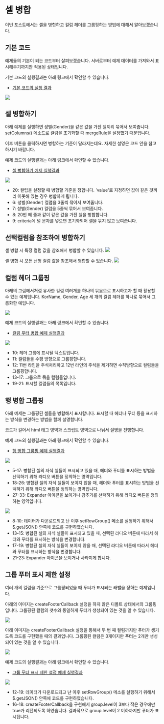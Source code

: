 # 셀 병합

이번 포스트에서는 셀을 병합하고 컬럼 헤더를 그룹핑하는 방법에 대해서 알아보겠습니다.


## 기본 코드

예제들의 기본이 되는 코드부터 살펴보겠습니다.
서버로부터 예제 데이터를 가져와서 표시해주기까지만 적용된 상태입니다.

기본 코드의 실행결과는 아래 링크에서 확인할 수 있습니다.
* [기본 코드의 실행 결과](http://10bun.tv/samples/realgrid2/part-1/08/step-00.html)

![](./code-001.png)


## 셀 병합하기

아래 예제를 실행하면 성별(Gender)을 같은 값을 가진 셀끼리 묶어서 보여줍니다.
setColumns() 메소드로 컬럼을 초기화할 때 mergeRule을 설정했기 때문입니다.

이후 버튼을 클릭하시면 병합하는 기준이 달라지는데요.
자세한 설명은 코드 안을 참고하시기 바랍니다.

예제 코드의 실행결과는 아래 링크에서 확인할 수 있습니다.
* [셀 병합하기 예제 실행결과](http://10bun.tv/samples/realgrid2/part-1/08/step-01.html)

![](./code-002.png)
* 20: 컬럽을 설정할 때 병합할 기준을 정합니다. 'value'로 지정하면 값이 같은 것끼리 이웃해 있는 경우 병합하게 됩니다.
* 6: 성별(Gender) 컬럼을 3줄씩 묶어서 보여줍니다.
* 7: 성별(Gender) 컬럼을 5줄씩 묶어서 보여줍니다.
* 8: 20번 째 줄과 같이 같은 값을 가진 셀을 병합합니다.
* 9: criteria에 널 문자를 넣으면 초기화되어 셀을 묶지 않고 보여줍니다.


## 선택컬럼을 참조하여 병합하기

셀 병합 시 특정 컬럼 값을 참조해서 병합할 수 있습니다.
![](./code-003.png)

셀 병합 시 모든 선행 컬럼 값을 참조해서 병합할 수 있습니다.
![](./code-004.png)


## 컬럼 헤더 그룹핑

아래의 그림에서처럼 유사한 컬럼 여러개를 하나의 묶음으로 표시하고자 할 때 활용할 수 있는 예제입니다.
KorName, Gender, Age 세 개의 컬럼 헤더를 하나로 묶어서 그룹화한 예입니다.

![](./pic-1.png)

예제 코드의 실행결과는 아래 링크에서 확인할 수 있습니다.
* [컬럼 푸터 병합 예제 실행결과](http://10bun.tv/samples/realgrid2/part-1/08/step-02.html)

![](./code-005.png)
* 10: 헤더 그룹에 표시될 텍스트입니다.
* 11: 컬럼들을 수평 방향으로 그룹핑합니다.
* 12: 11번 라인을 주석처리하고 12번 라인의 주석을 제거하면 수직방향으로 컬럼들을 그룹핑합니다.
* 13-17: 그룹으로 묶을 컬럼들입니다.
* 19-21: 표시할 컬럼들의 목록입니다.


## 행 병합 그룹핑

아래 예제는 그룹핑된 셀들을 병합해서 표시합니다.
표시할 때 헤더나 푸터 등을 표시하는 방식을 변경하는 방법을 함께 설명합니다.

코드가 길어서 html 태그 영역과 스크립트 영역으로 나눠서 설명을 진행합니다.

예제 코드의 실행결과는 아래 링크에서 확인할 수 있습니다.
* [행 병합 그룹핑 예제 실행결과](http://10bun.tv/samples/realgrid2/part-1/08/step-03.html)

![](./code-006.png)
* 5-17: 병합된 셀의 자식 셀들이 표시되고 있을 때, 헤더와 푸터를 표시하는 방법을 선택하기 위해 라디오 버튼을 정의하는 영역입니다.
* 18-26: 병합된 셀의 자식 셀들이 보이지 않을 때, 헤더와 푸터를 표시하는 방법을 선택하기 위해 라디오 버튼을 정의하는 영역입니다.
* 27-33: Expander 아이콘을 보이거나 감추기를 선택하기 위해 라디오 버튼을 정의하는 영역입니다.

![](./code-007.png)
* 8-10: 데이터가 다운로드되고 난 이후 setRowGroup() 메소를 실행하기 위해서 $.getJSON() 안쪽에 코드를 구현하였습니다.
* 13-15: 병합된 셀의 자식 셀들이 표시되고 있을 때, 선택된 라디오 버튼에 따라서 헤더와 푸터를 표시하는 방식을 변경합니다.
* 17-19: 병합된 셀의 자식 셀들이 보이지 않을 때, 선택된 라디오 버튼에 따라서 헤더와 푸터를 표시하는 방식을 변경합니다.
* 21-23: Expander 아이콘을 보이거나 사라지게 합니다.


## 그룹 푸터 표시 제한 설정

여러 개의 컬럼을 기준으로 그룹핑되었을 때 푸터가 표시되는 래밸을 정하는 예제입니다.

아래의 이미지는 createFooterCallback 설정을 하지 않은 디폴트 상태에서의 그룹핑입니다.
그룹핑된 컬럼의 갯수와 동일하게 푸터가 생성되어 있는 것을 알 수 있습니다.

![](./mergedRowGroup1.png)

아래 이미지는 createFooterCallback 설정을 통해서 두 번 째 컬럼까지만 푸터가 생기도록 코드를 구현했을 때의 결과입니다.
그룹핑된 컬럼은 3개이지만 푸터는 2개만 생성되어 있는 것을 알 수 있습니다.

![](./mergedRowGroup2.png)

예제 코드의 실행결과는 아래 링크에서 확인할 수 있습니다.
* [그룹 푸터 표시 제한 설정 예제 실행결과](http://10bun.tv/samples/realgrid2/part-1/08/step-04.html)

![](./code-008.png)
* 12-19: 데이터가 다운로드되고 난 이후 setRowGroup() 메소를 실행하기 위해서 $.getJSON() 안쪽에 코드를 구현하였습니다.
* 16-18: createFooterCallback을 구현해서 group.level이 3보다 작은 경우에만 true가 리턴되도록 하였습니다. 결과적으로 group.level이 2 이하까지만 푸터가 표시됩니다.
